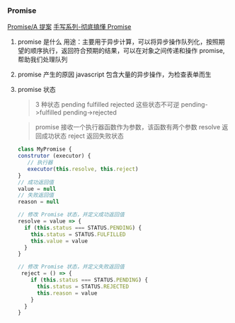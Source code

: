### Promise

[Promise/A 提案](https://promisesaplus.com/)
[手写系列-彻底搞懂 Promise](https://jelly.jd.com/article/60c806db73fc6c016cdeff90)

1. promise 是什么
   用途：主要用于异步计算，可以将异步操作队列化，按照期望的顺序执行，返回符合预期的结果，可以在对象之间传递和操作 promise,帮助我们处理队列

2. promise 产生的原因
   javascript 包含大量的异步操作，为检查表单而生

3. promise 状态

   > 3 种状态 pending fulfilled rejected
   > 这些状态不可逆
   > pending->fulfilled
   > pending->rejected

   > promise 接收一个执行器函数作为参数，该函数有两个参数
   > resolve 返回成功状态
   > reject 返回失败状态

   ```javascript
   class MyPromise {
   construtor (executor) {
      // 执行器
      executor(this.resolve, this.reject)
   }
   // 成功返回值
   value = null
   // 失败返回值
   reason = null

   // 修改 Promise 状态，并定义成功返回值
   resolve = value => {
     if (this.status === STATUS.PENDING) {
       this.status = STATUS.FULFILLED
       this.value = value
     }
   }

   // 修改 Promise 状态，并定义失败返回值
   	reject = () => {
       if (this.status === STATUS.PENDING) {
         this.status = STATUS.REJECTED
         this.reason = value
       }
     }
   }
   
```
